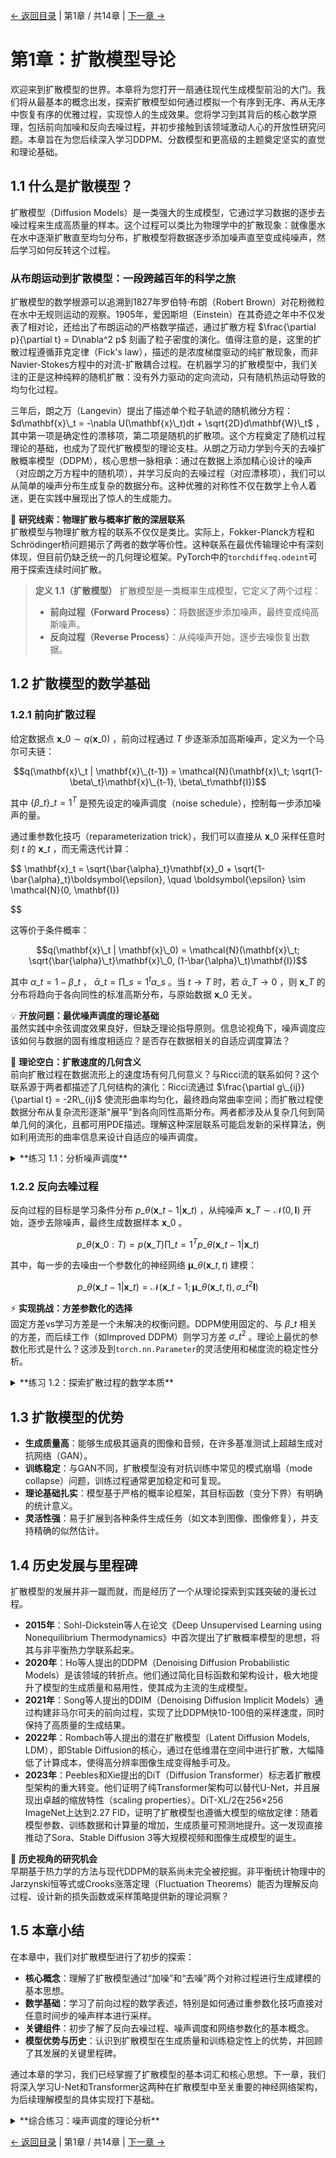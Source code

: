 [← 返回目录](index.md) | 第1章 / 共14章 | [下一章 →](chapter2.md)

# 第1章：扩散模型导论

欢迎来到扩散模型的世界。本章将为您打开一扇通往现代生成模型前沿的大门。我们将从最基本的概念出发，探索扩散模型如何通过模拟一个有序到无序、再从无序中恢复有序的优雅过程，实现惊人的生成效果。您将学习到其背后的核心数学原理，包括前向加噪和反向去噪过程，并初步接触到该领域激动人心的开放性研究问题。本章旨在为您后续深入学习DDPM、分数模型和更高级的主题奠定坚实的直觉和理论基础。

## 1.1 什么是扩散模型？

扩散模型（Diffusion Models）是一类强大的生成模型，它通过学习数据的逐步去噪过程来生成高质量的样本。这个过程可以类比为物理学中的扩散现象：就像墨水在水中逐渐扩散直至均匀分布，扩散模型将数据逐步添加噪声直至变成纯噪声，然后学习如何反转这个过程。

### 从布朗运动到扩散模型：一段跨越百年的科学之旅

扩散模型的数学根源可以追溯到1827年罗伯特·布朗（Robert Brown）对花粉微粒在水中无规则运动的观察。1905年，爱因斯坦（Einstein）在其奇迹之年中不仅发表了相对论，还给出了布朗运动的严格数学描述，通过扩散方程 $\frac{\partial p}{\partial t} = D\nabla^2 p$ 刻画了粒子密度的演化。值得注意的是，这里的扩散过程遵循菲克定律（Fick's law），描述的是浓度梯度驱动的纯扩散现象，而非Navier-Stokes方程中的对流-扩散耦合过程。在机器学习的扩散模型中，我们关注的正是这种纯粹的随机扩散：没有外力驱动的定向流动，只有随机热运动导致的均匀化过程。

三年后，朗之万（Langevin）提出了描述单个粒子轨迹的随机微分方程： $d\mathbf{x}\_t = -\nabla U(\mathbf{x}\_t)dt + \sqrt{2D}d\mathbf{W}\_t$ ，其中第一项是确定性的漂移项，第二项是随机的扩散项。这个方程奠定了随机过程理论的基础，也成为了现代扩散模型的理论支柱。从朗之万动力学到今天的去噪扩散概率模型（DDPM），核心思想一脉相承：通过在数据上添加精心设计的噪声（对应朗之万方程中的随机项），并学习反向的去噪过程（对应漂移项），我们可以从简单的噪声分布生成复杂的数据分布。这种优雅的对称性不仅在数学上令人着迷，更在实践中展现出了惊人的生成能力。

🔬 **研究线索：物理扩散与概率扩散的深层联系**  
扩散模型与物理扩散方程的联系不仅仅是类比。实际上，Fokker-Planck方程和Schrödinger桥问题揭示了两者的数学等价性。这种联系在最优传输理论中有深刻体现，但目前仍缺乏统一的几何理论框架。PyTorch中的`torchdiffeq.odeint`可用于探索连续时间扩散。

> **定义 1.1（扩散模型）**
> 扩散模型是一类概率生成模型，它定义了两个过程：
> - **前向过程（Forward Process）**：将数据逐步添加噪声，最终变成纯高斯噪声。
> - **反向过程（Reverse Process）**：从纯噪声开始，逐步去噪恢复出数据。

## 1.2 扩散模型的数学基础

### 1.2.1 前向扩散过程

给定数据点 $\mathbf{x}\_0 \sim q(\mathbf{x}\_0)$ ，前向过程通过 $T$ 步逐渐添加高斯噪声，定义为一个马尔可夫链：

$$q(\mathbf{x}\_t | \mathbf{x}\_{t-1}) = \mathcal{N}(\mathbf{x}\_t; \sqrt{1-\beta\_t}\mathbf{x}\_{t-1}, \beta\_t\mathbf{I})$$

其中 $\{\beta\_t\}\_{t=1}^T$ 是预先设定的噪声调度（noise schedule），控制每一步添加噪声的量。

通过重参数化技巧（reparameterization trick），我们可以直接从 $\mathbf{x}\_0$ 采样任意时刻 $t$ 的 $\mathbf{x}\_t$ ，而无需迭代计算：

$$ \mathbf{x}\_t = \sqrt{\bar{\alpha}\_t}\mathbf{x}\_0 + \sqrt{1-\bar{\alpha}\_t}\boldsymbol{\epsilon}, \quad \boldsymbol{\epsilon} \sim \mathcal{N}(0, \mathbf{I})

$$

这等价于条件概率：

$$q(\mathbf{x}\_t | \mathbf{x}\_0) = \mathcal{N}(\mathbf{x}\_t; \sqrt{\bar{\alpha}\_t}\mathbf{x}\_0, (1-\bar{\alpha}\_t)\mathbf{I})$$

其中 $\alpha\_t = 1 - \beta\_t$ ， $\bar{\alpha}\_t = \prod\_{s=1}^{t}\alpha\_s$ 。当 $t \to T$ 时，若 $\bar{\alpha}\_T \to 0$ ，则 $\mathbf{x}\_T$ 的分布将趋向于各向同性的标准高斯分布，与原始数据 $\mathbf{x}\_0$ 无关。

💡 **开放问题：最优噪声调度的理论基础**  
虽然实践中余弦调度效果良好，但缺乏理论指导原则。信息论视角下，噪声调度应该如何与数据的固有维度相适应？是否存在数据相关的自适应调度算法？

🌟 **理论空白：扩散速度的几何含义**  
前向扩散过程在数据流形上的速度场有何几何意义？与Ricci流的联系如何？这个联系源于两者都描述了几何结构的演化：Ricci流通过 $\frac{\partial g\_{ij}}{\partial t} = -2R\_{ij}$ 使流形曲率均匀化，最终趋向常曲率空间；而扩散过程使数据分布从复杂流形逐渐"展平"到各向同性高斯分布。两者都涉及从复杂几何到简单几何的演化，且都可用PDE描述。理解这种深层联系可能启发新的采样算法，例如利用流形的曲率信息来设计自适应的噪声调度。

<details>
<summary>**练习 1.1：分析噪声调度**</summary>

考虑一个线性噪声调度： $\beta\_t = \beta\_{min} + \frac{t-1}{T-1}(\beta\_{max} - \beta\_{min})$ ，其中 $T=1000$ , $\beta\_{min}=10^{-4}$ , $\beta\_{max}=0.02$ 。

1.  **推导与分析**：推导信噪比 (Signal-to-Noise Ratio, SNR) $\text{SNR}(t) = \frac{\bar{\alpha}\_t}{1-\bar{\alpha}\_t}$ 的表达式。分析其随时间 $t$ 的变化趋势，并解释为什么在对数尺度下观察SNR更有意义。
2.  **开放探索**：比较线性和余弦调度对整个扩散过程中信息损失速率的影响。哪种调度在过程的早期/晚期损失更多信息？这如何影响模型的学习难度和最终生成质量？
3.  **研究思路**：
    *   **信息瓶颈视角的噪声调度分析**：信息瓶颈（Information Bottleneck）理论最小化 $\mathcal{L} = I(X;Z) - \beta I(Z;Y)$ ，其中 $Z$ 是压缩表示。在扩散模型中， $\mathbf{x}\_t$ 可视为 $\mathbf{x}\_0$ 的压缩表示，互信息 $I(\mathbf{x}\_0; \mathbf{x}\_t) = \frac{1}{2}\log\frac{1}{1-\bar{\alpha}\_t}$ 随时间递减。理想的噪声调度应该：(1) 在早期保留语义信息（高层特征），在后期才丢失细节；(2) 使信息损失率 $-\frac{dI}{dt}$ 尽可能恒定，避免某些时刻的学习困难；(3) 考虑数据的固有维度 $d\_{intrinsic}$ ，高维数据可能需要更平缓的调度。这启发我们设计自适应调度： $\beta\_t = f(I(\mathbf{x}\_0; \mathbf{x}\_t), d\_{intrinsic})$ 。
    *   研究噪声调度与模型架构（如U-Net的不同层）之间的相互作用。
    *   探索变分方法，将噪声调度本身作为可学习的参数。

</details>

### 1.2.2 反向去噪过程

反向过程的目标是学习条件分布 $p\_\theta(\mathbf{x}\_{t-1} | \mathbf{x}\_t)$ ，从纯噪声 $\mathbf{x}\_T \sim \mathcal{N}(0, \mathbf{I})$ 开始，逐步去除噪声，最终生成数据样本 $\mathbf{x}\_0$ 。

$$p\_\theta(\mathbf{x}\_{0:T}) = p(\mathbf{x}\_T) \prod\_{t=1}^T p\_\theta(\mathbf{x}\_{t-1} | \mathbf{x}\_t)$$

其中，每一步的去噪由一个参数化的神经网络 $\boldsymbol{\mu}\_\theta(\mathbf{x}\_t, t)$ 建模：

$$p\_\theta(\mathbf{x}\_{t-1} | \mathbf{x}\_t) = \mathcal{N}(\mathbf{x}\_{t-1}; \boldsymbol{\mu}\_\theta(\mathbf{x}\_t, t), \sigma\_t^2\mathbf{I})$$

⚡ **实现挑战：方差参数化的选择**  
固定方差vs学习方差是一个未解决的权衡问题。DDPM使用固定的、与 $\beta\_t$ 相关的方差，而后续工作（如Improved DDPM）则学习方差 $\sigma\_t^2$ 。理论上最优的参数化形式是什么？这涉及到`torch.nn.Parameter`的灵活使用和梯度流的稳定性分析。

<details>
<summary>**练习 1.2：探索扩散过程的数学本质**</summary>

考虑一个简单的一维扩散过程，初始数据为单点 $x\_0$ 。

1.  **前向过程分析**：推导任意时刻 $t$ 的期望 $\mathbb{E}[x\_t | x\_0]$ 和方差 $\text{Var}(x\_t | x\_0)$ 。
2.  **信息论视角**：推导并分析互信息 $I(x\_t; x\_0)$ 如何随时间 $t$ 衰减。这对于理解扩散过程中的信息损失有何启示？
3.  **最优反向过程**：证明当 $\beta\_t \to 0$ 时，真实的反向过程条件分布 $q(\mathbf{x}\_{t-1} | \mathbf{x}\_t, \mathbf{x}\_0)$ 的均值，可以仅由 $\mathbf{x}\_t$ 和 $\nabla\_{\mathbf{x}\_t} \log q\_t(\mathbf{x}\_t)$ （即分数函数）来近似表达。这揭示了扩散模型与分数模型的深刻联系（将在第4章详细讨论）。
4.  **研究思路**：
    *   将1D高斯情况下的解析解作为理解高维、复杂数据分布上扩散过程的“玩具模型”。
    *   探索非高斯噪声（如Laplace或Student's-t分布）对前向和反向过程的影响。
    *   研究该过程与Ornstein-Uhlenbeck过程的联系。

</details>

## 1.3 扩散模型的优势

- **生成质量高**：能够生成极其逼真的图像和音频，在许多基准测试上超越生成对抗网络（GAN）。
- **训练稳定**：与GAN不同，扩散模型没有对抗训练中常见的模式崩塌（mode collapse）问题，训练过程通常更加稳定和可复现。
- **理论基础扎实**：模型基于严格的概率论框架，其目标函数（变分下界）有明确的统计意义。
- **灵活性强**：易于扩展到各种条件生成任务（如文本到图像、图像修复），并支持精确的似然估计。

## 1.4 历史发展与里程碑

扩散模型的发展并非一蹴而就，而是经历了一个从理论探索到实践突破的漫长过程。

- **2015年**：Sohl-Dickstein等人在论文《Deep Unsupervised Learning using Nonequilibrium Thermodynamics》中首次提出了扩散概率模型的思想，将其与非平衡热力学联系起来。
- **2020年**：Ho等人提出的DDPM（Denoising Diffusion Probabilistic Models）是该领域的转折点。他们通过简化目标函数和架构设计，极大地提升了模型的生成质量和易用性，使其成为主流的生成模型。
- **2021年**：Song等人提出的DDIM（Denoising Diffusion Implicit Models）通过构建非马尔可夫的前向过程，实现了比DDPM快10-100倍的采样速度，同时保持了高质量的生成结果。
- **2022年**：Rombach等人提出的潜在扩散模型（Latent Diffusion Models, LDM），即Stable Diffusion的核心，通过在低维潜在空间中进行扩散，大幅降低了计算成本，使得高分辨率图像生成变得触手可及。
- **2023年**：Peebles和Xie提出的DiT（Diffusion Transformer）标志着扩散模型架构的重大转变。他们证明了纯Transformer架构可以替代U-Net，并且展现出卓越的缩放特性（scaling properties）。DiT-XL/2在256×256 ImageNet上达到2.27 FID，证明了扩散模型也遵循大模型的缩放定律：随着模型参数、训练数据和计算量的增加，生成质量可预测地提升。这一发现直接推动了Sora、Stable Diffusion 3等大规模视频和图像生成模型的诞生。

🔬 **历史视角的研究机会**  
早期基于热力学的方法与现代DDPM的联系尚未完全被挖掘。非平衡统计物理中的Jarzynski恒等式或Crooks涨落定理（Fluctuation Theorems）能否为理解反向过程、设计新的损失函数或采样策略提供新的理论洞察？

## 1.5 本章小结

在本章中，我们对扩散模型进行了初步的探索：

- **核心概念**：理解了扩散模型通过“加噪”和“去噪”两个对称过程进行生成建模的基本思想。
- **数学基础**：学习了前向过程的数学表述，特别是如何通过重参数化技巧直接对任意时间步的噪声样本进行采样。
- **关键组件**：初步了解了反向去噪过程、噪声调度和网络参数化的基本概念。
- **模型优势与历史**：认识到扩散模型在生成质量和训练稳定性上的优势，并回顾了其发展的关键里程碑。

通过本章的学习，我们已经掌握了扩散模型的基本词汇和核心思想。下一章，我们将深入学习U-Net和Transformer这两种在扩散模型中至关重要的神经网络架构，为后续理解模型的具体实现打下基础。

<details>
<summary>**综合练习：噪声调度的理论分析**</summary>

考虑三种常见的噪声调度策略：
- **线性调度**： $\beta\_t = \beta\_{\text{start}} + \frac{t-1}{T-1}(\beta\_{\text{end}} - \beta\_{\text{start}})$
- **余弦调度**： $\bar{\alpha}\_t = f(t)/f(0)$ ，其中 $f(t) = \cos\left(\frac{t/T + s}{1 + s} \cdot \frac{\pi}{2}\right)^2$
- **二次调度**： $\beta\_t$ 的增长率随 $t$ 呈二次关系。

**理论分析与开放探索：**
1.  **信噪比分析**：推导并绘制每种调度下信噪比 $\text{SNR}(t) = \bar{\alpha}\_t / (1 - \bar{\alpha}\_t)$ 的对数曲线。比较不同曲线的形状，并讨论其对模型学习过程可能产生的影响（例如，模型在哪些阶段需要学习更精细的细节？）。
2.  **与最优传输的联系**：噪声调度定义了从数据分布到噪声分布的路径。这与最优传输（Optimal Transport）理论中的位移插值（displacement interpolation）有何联系？是否存在一个“最优”的调度方案，可以最小化某种传输成本？
3.  **实现挑战：自适应噪声调度**：能否设计一个根据数据特性（如复杂度、固有维度）或训练阶段动态调整的噪声调度？这可能需要在线估计数据的局部几何性质。`torch.autograd.functional.jacobian`可用于计算此类局部几何量。
4.  **理论空白：噪声调度与采样效率**：不同的噪声调度对DDIM等快速采样算法的影响机制尚不清楚。是否存在专门为快速采样（而非最优训练）设计的噪声调度？这涉及到对ODE/SDE求解器离散化误差的精细分析。

</details>

[← 返回目录](index.md) | 第1章 / 共14章 | [下一章 →](chapter2.md)
